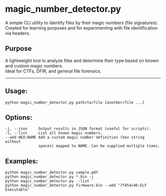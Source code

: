 # magic_number_detector.py  
A simple CLI utility to identify files by their magic numbers (file signatures).  
Created for learning purposes and for experimenting with file identification via headers.

## Purpose

A lightweight tool to analyze files and determine their type based on known and custom magic numbers.  
Ideal for CTFs, DFIR, and general file forensics.

---

## Usage:

```
python magic_number_detector.py path/to/file [another/file ...]
```

## Options:
    -j, --json     Output results in JSON format (useful for scripts).
    -l, --list     List all known magic numbers.
    --add HEX:NAME Add a custom magic number definition (hex string without
                   spaces) mapped to NAME. Can be supplied multiple times.

## Examples:
    python magic_number_detector.py sample.pdf
    python magic_number_detector.py *.bin -j
    python magic_number_detector.py --list
    python magic_number_detector.py firmware.bin --add "7f454c46:ELF Executable"

